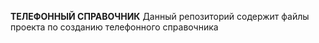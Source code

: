 **ТЕЛЕФОННЫЙ СПРАВОЧНИК**
Данный репозиторий содержит файлы проекта по созданию телефонного справочника